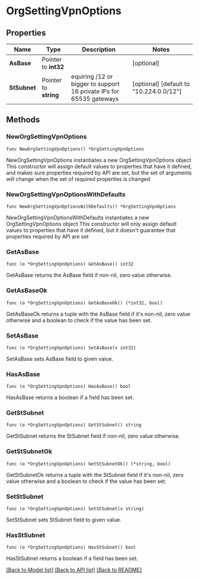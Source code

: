 # OrgSettingVpnOptions

## Properties

Name | Type | Description | Notes
------------ | ------------- | ------------- | -------------
**AsBase** | Pointer to **int32** |  | [optional] 
**StSubnet** | Pointer to **string** | equiring /12 or bigger to support 16 private IPs for 65535 gateways | [optional] [default to "10.224.0.0/12"]

## Methods

### NewOrgSettingVpnOptions

`func NewOrgSettingVpnOptions() *OrgSettingVpnOptions`

NewOrgSettingVpnOptions instantiates a new OrgSettingVpnOptions object
This constructor will assign default values to properties that have it defined,
and makes sure properties required by API are set, but the set of arguments
will change when the set of required properties is changed

### NewOrgSettingVpnOptionsWithDefaults

`func NewOrgSettingVpnOptionsWithDefaults() *OrgSettingVpnOptions`

NewOrgSettingVpnOptionsWithDefaults instantiates a new OrgSettingVpnOptions object
This constructor will only assign default values to properties that have it defined,
but it doesn't guarantee that properties required by API are set

### GetAsBase

`func (o *OrgSettingVpnOptions) GetAsBase() int32`

GetAsBase returns the AsBase field if non-nil, zero value otherwise.

### GetAsBaseOk

`func (o *OrgSettingVpnOptions) GetAsBaseOk() (*int32, bool)`

GetAsBaseOk returns a tuple with the AsBase field if it's non-nil, zero value otherwise
and a boolean to check if the value has been set.

### SetAsBase

`func (o *OrgSettingVpnOptions) SetAsBase(v int32)`

SetAsBase sets AsBase field to given value.

### HasAsBase

`func (o *OrgSettingVpnOptions) HasAsBase() bool`

HasAsBase returns a boolean if a field has been set.

### GetStSubnet

`func (o *OrgSettingVpnOptions) GetStSubnet() string`

GetStSubnet returns the StSubnet field if non-nil, zero value otherwise.

### GetStSubnetOk

`func (o *OrgSettingVpnOptions) GetStSubnetOk() (*string, bool)`

GetStSubnetOk returns a tuple with the StSubnet field if it's non-nil, zero value otherwise
and a boolean to check if the value has been set.

### SetStSubnet

`func (o *OrgSettingVpnOptions) SetStSubnet(v string)`

SetStSubnet sets StSubnet field to given value.

### HasStSubnet

`func (o *OrgSettingVpnOptions) HasStSubnet() bool`

HasStSubnet returns a boolean if a field has been set.


[[Back to Model list]](../README.md#documentation-for-models) [[Back to API list]](../README.md#documentation-for-api-endpoints) [[Back to README]](../README.md)


